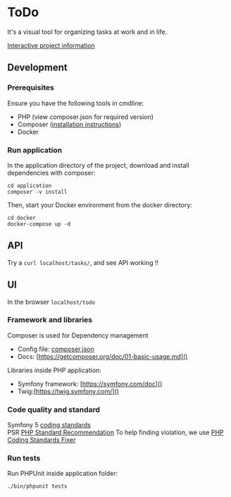# ToDo

It's a visual tool for organizing tasks at work and in life.

[Interactive project information](https://gitmemory.com/albert-barreto/ToDo)

## Development

### Prerequisites
Ensure you have the following tools in cmdline:
* PHP (view composer.json for required version)
* Composer ([installation instructions](https://getcomposer.org/doc/00-intro.md))
* Docker

### Run application

In the application directory of the project, download and install dependencies with composer:
```shell
cd application
composer -v install
```

Then, start your Docker environment from the docker directory:
```shell
cd docker
docker-compose up -d
```

## API
Try a `curl localhost/tasks/`, and see API working !!

## UI
In the browser `localhost/todo`

### Framework and libraries
Composer is used for Dependency management
- Config file: [composer.json]()
- Docs: [https://getcomposer.org/doc/01-basic-usage.md]()

Libraries inside PHP application:
- Symfony framework: [https://symfony.com/doc]()
- Twig:[https://twig.symfony.com/]()

### Code quality and standard
Symfony 5 [coding standards](https://symfony.com/doc/current/contributing/code/standards.html) \
PSR [PHP Standard Recommendation](https://www.php-fig.org/)
To help finding violation, we use [PHP Coding Standards Fixer](http://cs.sensiolabs.org/)

### Run tests
Run PHPUnit inside application folder:

```shell
./bin/phpunit tests
```
